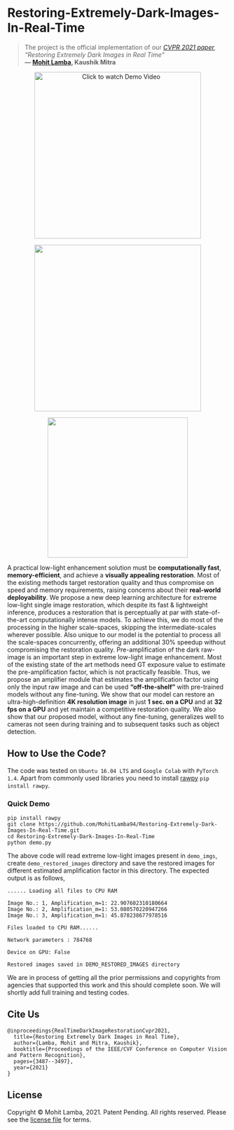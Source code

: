# Restoring-Extremely-Dark-Images-In-Real-Time

> The project is the official implementation of our *[CVPR 2021 paper](https://openaccess.thecvf.com/content/CVPR2021/papers/Lamba_Restoring_Extremely_Dark_Images_in_Real_Time_CVPR_2021_paper.pdf), "Restoring Extremely Dark Images in Real Time"*<br>  **&mdash; [Mohit Lamba](https://mohitlamba94.github.io/about-me/), Kaushik Mitra**

<p align="center">
  <a href="https://youtu.be/z22BuOb1igY">
  <img src="https://raw.githubusercontent.com/MohitLamba94/Restoring-Extremely-Dark-Images-In-Real-Time/main/imgs/youtube_cvpr.jpeg" alt="Click to watch Demo Video" height="380">
  </a>
</p>

<p align="center">
  <img src="https://raw.githubusercontent.com/MohitLamba94/Restoring-Extremely-Dark-Images-In-Real-Time/main/imgs/comparison.png" height="380">
</p>

<p align="center">
  <img src="https://raw.githubusercontent.com/MohitLamba94/Restoring-Extremely-Dark-Images-In-Real-Time/main/imgs/table.png" height="320">
</p>

A practical low-light enhancement solution must be **computationally fast**, **memory-efficient**, and achieve a **visually appealing restoration**. Most of the existing methods target restoration quality and thus compromise on speed and memory requirements, raising concerns about their **real-world deployability**. We propose a new deep learning architecture for extreme low-light single image restoration, which despite its fast & lightweight inference, produces a restoration that is perceptually at par with state-of-the-art computationally intense models. To achieve this, we do most of the processing in the higher scale-spaces, skipping the intermediate-scales wherever possible. Also unique to our model is the potential to process all the scale-spaces concurrently, offering an additional 30% speedup without compromising the restoration quality. Pre-amplification of the dark raw-image is an important step in extreme low-light image enhancement. Most of the existing state of the art methods need GT exposure value to estimate the pre-amplification factor, which is not practically feasible. Thus, we propose an amplifier module that estimates the amplification factor using only the input raw image and can be used **“off-the-shelf”** with pre-trained models without any fine-tuning. We show that our model can restore an ultra-high-definition **4K resolution image** in just **1 sec. on a CPU** and at **32 fps on a GPU** and yet maintain a competitive restoration quality. We also show that our proposed model, without any fine-tuning, generalizes well to cameras not seen during training and to subsequent tasks such as object detection.

## How to Use the Code?
The code was tested on `Ubuntu 16.04 LTS` and `Google Colab` with `PyTorch 1.4`. Apart from commonly used libraries you need to install [rawpy](https://pypi.org/project/rawpy/) `pip install rawpy`.

### Quick Demo

```
pip install rawpy
git clone https://github.com/MohitLamba94/Restoring-Extremely-Dark-Images-In-Real-Time.git
cd Restoring-Extremely-Dark-Images-In-Real-Time
python demo.py
```
The above code will read extreme low-light images present in `demo_imgs`, create `demo_restored_images` directory and save the restored images for different estimated amplification factor in this directory. The expected output is as follows,

```
...... Loading all files to CPU RAM

Image No.: 1, Amplification_m=1: 22.907602310180664
Image No.: 2, Amplification_m=1: 53.080570220947266
Image No.: 3, Amplification_m=1: 45.878238677978516

Files loaded to CPU RAM......

Network parameters : 784768

Device on GPU: False

Restored images saved in DEMO_RESTORED_IMAGES directory
```


We are in process of getting all the prior permissions and copyrights from agencies that supported this work and this should complete soon. We will shortly add full training and testing codes. 

## Cite Us

```
@inproceedings{RealTimeDarkImageRestorationCvpr2021,
  title={Restoring Extremely Dark Images in Real Time},
  author={Lamba, Mohit and Mitra, Kaushik},
  booktitle={Proceedings of the IEEE/CVF Conference on Computer Vision and Pattern Recognition},
  pages={3487--3497},
  year={2021}
}
```

## License
Copyright © Mohit Lamba, 2021. Patent Pending. All rights reserved. Please see the [license file](https://github.com/MohitLamba94/Restoring-Extremely-Dark-Images-In-Real-Time/blob/main/LICENSE) for terms.
